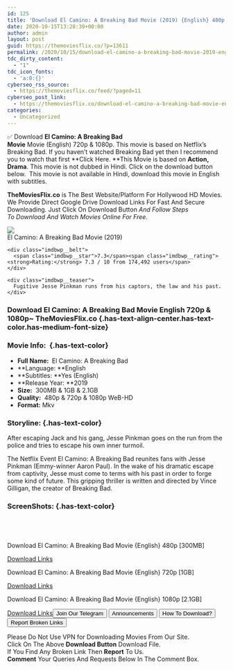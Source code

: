 ```yaml
---
id: 125
title: 'Download El Camino: A Breaking Bad Movie (2019) {English} 480p [300MB] || 720p [1GB] || 1080p [2.1GB]'
date: 2020-10-15T13:28:39+00:00
author: admin
layout: post
guid: https://themoviesflix.co/?p=13611
permalink: /2020/10/15/download-el-camino-a-breaking-bad-movie-2019-english-480p-300mb-720p-1gb-1080p-2-1gb/
tdc_dirty_content:
  - "1"
tdc_icon_fonts:
  - 'a:0:{}'
cyberseo_rss_source:
  - https://themoviesflix.co/feed/?paged=11
cyberseo_post_link:
  - https://themoviesflix.co/download-el-camino-a-breaking-bad-movie-english-2019-480p-720p-1080p/
categories:
  - Uncategorized
---
```

✅ Download&nbsp;**El Camino: A Breaking Bad Movie**&nbsp;Movie&nbsp;(English)&nbsp;720p&nbsp;&&nbsp;1080p. This movie is based on Netflix’s Breaking Bad. If you haven’t watched Breaking Bad yet then I recommend you to watch that first&nbsp;**Click Here.&nbsp;**This Movie is based on&nbsp;**Action, Drama**. This movie is not dubbed in Hindi. Click on the download button below.&nbsp; This movie is&nbsp;not&nbsp;available in Hindi, download this movie in English with subtitles.

**TheMoviesFlix.co**&nbsp;is The Best Website/Platform For Hollywood HD Movies. We Provide Direct Google Drive Download Links For Fast And Secure Downloading. Just Click On Download Button&nbsp;_And Follow Steps To&nbsp;Download And Watch Movies Online For Free_.

<div class="imdbwp imdbwp--movie dark">
  <div class="imdbwp__thumb">
    <a class="imdbwp__link" target="_blank" title="El Camino: A Breaking Bad Movie" href="https://www.imdb.com/title/tt9243946/" rel="nofollow noopener noreferrer"><img class="imdbwp__img" src="https://m.media-amazon.com/images/M/MV5BNjk4MzVlM2UtZGM0ZC00M2M1LThkMWEtZjUyN2U2ZTc0NmM5XkEyXkFqcGdeQXVyOTAzMTc2MjA@._V1_SX300.jpg" /></a>
  </div>
  
  <div class="imdbwp__content">
    <div class="imdbwp__header">
      <span class="imdbwp__title">El Camino: A Breaking Bad Movie</span> (2019)
    </div>
    
    <div class="imdbwp__belt">
      <span class="imdbwp__star">7.3</span><span class="imdbwp__rating"><strong>Rating:</strong> 7.3 / 10 from 174,492 users</span>
    </div>
    
    <div class="imdbwp__teaser">
      Fugitive Jesse Pinkman runs from his captors, the law and his past.
    </div>
  </div>
</div>

### Download El Camino: A Breaking Bad Movie English 720p & 1080p~ TheMoviesFlix.co {.has-text-align-center.has-text-color.has-medium-font-size}

### Movie Info:&nbsp; {.has-text-color}

  * **Full Name:&nbsp;**&nbsp;El Camino: A Breaking Bad
  * **Language:&nbsp;**English
  * **Subtitles:&nbsp;**Yes (English)
  * **Release Year:&nbsp;**2019
  * **Size:**&nbsp; 300MB & 1GB & 2.1GB
  * **Quality:**&nbsp; 480p & 720p & 1080p WeB-HD
  * **Format:**&nbsp;Mkv

### Storyline: {.has-text-color}

After escaping Jack and his gang, Jesse Pinkman goes on the run from the police and tries to escape his own inner turmoil.

The Netflix Event El Camino: A Breaking Bad reunites fans with Jesse Pinkman (Emmy-winner Aaron Paul). In the wake of his dramatic escape from captivity, Jesse must come to terms with his past in order to forge some kind of future. This gripping thriller is written and directed by Vince Gilligan, the creator of Breaking Bad.

### ScreenShots: {.has-text-color}

<div class="wp-block-image">
  <figure class="aligncenter"><img src="https://i.imgur.com/7BGbNOg.jpg" alt /></figure>
</div>

<div class="wp-block-image">
  <figure class="aligncenter"><img src="https://i.imgur.com/mGtm2kM.jpg" alt /></figure>
</div>

<div class="wp-block-image">
  <figure class="aligncenter"><img src="https://i.imgur.com/3oX2Lsu.jpg" alt /></figure>
</div>

<div class="wp-block-image">
  <figure class="aligncenter"><img src="https://i.imgur.com/Gr1TZsG.jpg" alt /></figure>
</div>

<p class="has-text-align-center has-text-color has-medium-font-size">
  Download El Camino: A Breaking Bad Movie {English} 480p [300MB]
</p>

<span class="mb-center maxbutton-3-center"><span class="maxbutton-3-container mb-container"><a class="maxbutton-3 maxbutton maxbutton-post-button" target="_blank" rel="nofollow noopener noreferrer" href="https://coinquint.com/a3876/"><span class="mb-text">Download Links</span></a></span></span>

<p class="has-text-align-center has-text-color has-medium-font-size">
  Download El Camino: A Breaking Bad Movie {English} 720p [1GB]
</p>

<span class="mb-center maxbutton-3-center"><span class="maxbutton-3-container mb-container"><a class="maxbutton-3 maxbutton maxbutton-post-button" target="_blank" rel="nofollow noopener noreferrer" href="https://coinquint.com/a3878/"><span class="mb-text">Download Links</span></a></span></span>

<p class="has-text-align-center has-text-color has-medium-font-size">
  Download El Camino: A Breaking Bad Movie {English} 1080p [2.1GB]
</p>

<span class="mb-center maxbutton-3-center"><span class="maxbutton-3-container mb-container"><a class="maxbutton-3 maxbutton maxbutton-post-button" target="_blank" rel="nofollow noopener noreferrer" href="https://coinquint.com/a13478/"><span class="mb-text">Download Links</span></a></span></span><a href="https://t.me/themoviesflixcom" target="_blank" data-wpel-link="external" rel="nofollow external noopener noreferrer"><button class="button button5">Join Our Telegram</button></a> <a href="https://themoviesflix.co/download-el-camino-a-breaking-bad-movie-english-2019-480p-720p-1080p/#" target="_blank" data-wpel-link="external" rel="nofollow external noopener noreferrer"><button class="button button5">Announcements</button></a> <a href="https://themoviesflix.com/how-to-download/" target="_blank" data-wpel-link="external" rel="nofollow external noopener noreferrer"><button class="button button5">How To Download?</button></a> <a href="https://themoviesflix.co/download-el-camino-a-breaking-bad-movie-english-2019-480p-720p-1080p/#" target="_blank" data-wpel-link="external" rel="nofollow external noopener noreferrer"><button class="button button5">Report Broken Links</button></a> 

<div class="alert alert-danger">
  Please Do Not Use VPN for Downloading Movies From Our Site.
</div>

<div class="alert alert-success">
  Click On The Above <strong>Download Button</strong> Download File.
</div>

<div class="alert alert-warning">
  If You Find Any Broken Link Then <strong>Report</strong> To Us.
</div>

<div class="alert alert-info">
  <strong>Comment</strong> Your Queries And Requests Below In The Comment Box.
</div>